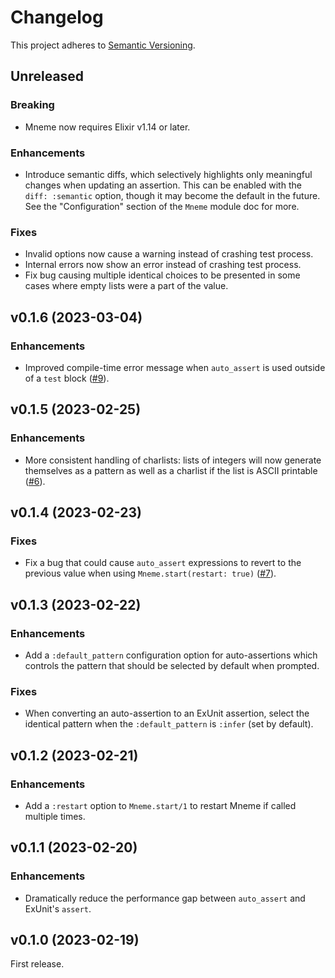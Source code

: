 # Changelog

This project adheres to [Semantic Versioning](https://semver.org/spec/v2.0.0.html).

## Unreleased

### Breaking

  * Mneme now requires Elixir v1.14 or later.

### Enhancements

  * Introduce semantic diffs, which selectively highlights only meaningful changes when updating an assertion. This can be enabled with the `diff: :semantic` option, though it may become the default in the future. See the "Configuration" section of the `Mneme` module doc for more.

### Fixes

  * Invalid options now cause a warning instead of crashing test process.
  * Internal errors now show an error instead of crashing test process.
  * Fix bug causing multiple identical choices to be presented in some cases where empty lists were a part of the value.

## v0.1.6 (2023-03-04)

### Enhancements

  * Improved compile-time error message when `auto_assert` is used outside of a `test` block ([#9](https://github.com/zachallaun/mneme/issues/9)).

## v0.1.5 (2023-02-25)

### Enhancements

  * More consistent handling of charlists: lists of integers will now generate themselves as a pattern as well as a charlist if the list is ASCII printable ([#6](https://github.com/zachallaun/mneme/issues/6)).

## v0.1.4 (2023-02-23)

### Fixes

  * Fix a bug that could cause `auto_assert` expressions to revert to the previous value when using `Mneme.start(restart: true)` ([#7](https://github.com/zachallaun/mneme/issues/7)).

## v0.1.3 (2023-02-22)

### Enhancements

  * Add a `:default_pattern` configuration option for auto-assertions which controls the pattern that should be selected by default when prompted.

### Fixes

  * When converting an auto-assertion to an ExUnit assertion, select the identical pattern when the `:default_pattern` is `:infer` (set by default).

## v0.1.2 (2023-02-21)

### Enhancements

  * Add a `:restart` option to `Mneme.start/1` to restart Mneme if called multiple times.

## v0.1.1 (2023-02-20)

### Enhancements

  * Dramatically reduce the performance gap between `auto_assert` and ExUnit's `assert`.

## v0.1.0 (2023-02-19)

First release.

